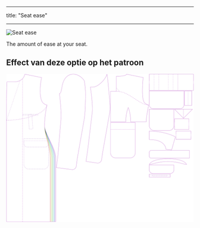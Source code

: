 - - -
title: "Seat ease"
- - -

![Seat ease](./seatease.svg)

The amount of ease at your seat.

## Effect van deze optie op het patroon

![This image shows the effect of this option by superimposing several variants that have a different value for this option](carlton_seatease_sample.svg "Effect of this option on the pattern")
